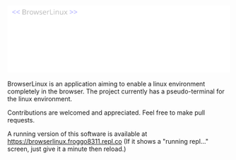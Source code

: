 ![BrowserLinux Logo](https://raw.githubusercontent.com/Froggo8311/BrowserLinux/main/docs/logo.svg)

BrowserLinux is an application aiming to enable a linux environment completely in the browser. The project currently has a pseudo-terminal for the linux environment.

Contributions are welcomed and appreciated. Feel free to make pull requests.

A running version of this software is available at https://browserlinux.froggo8311.repl.co (If it shows a "running repl..." screen, just give it a minute then reload.)
